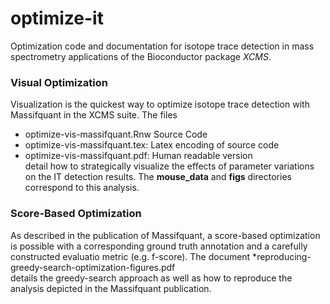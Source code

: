 # optimize-it
Optimization code and documentation for isotope trace detection in mass spectrometry applications of the Bioconductor package *XCMS*.  

### Visual Optimization
Visualization is the quickest way to optimize isotope trace detection with Massifquant in the XCMS suite. The files 
  * optimize-vis-massifquant.Rnw Source Code
  * optimize-vis-massifquant.tex: Latex encoding of source code
  * optimize-vis-massifquant.pdf: Human readable version  
detail how to strategically visualize the effects of parameter variations on the IT detection results. The **mouse_data** and **figs** directories correspond to this analysis.  

### Score-Based Optimization
As described in the publication of Massifquant, a score-based optimization is possible with a corresponding ground truth annotation and a carefully constructed evaluatio metric (e.g. f-score). The document
  *reproducing-greedy-search-optimization-figures.pdf  
details the greedy-search approach as well as how to reproduce the analysis depicted in the Massifquant publication.  
